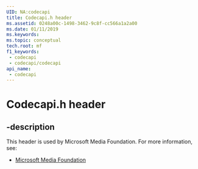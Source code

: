 ```yaml
---
UID: NA:codecapi
title: Codecapi.h header
ms.assetid: 0248a00c-1498-3462-9c8f-cc566a1a2a00
ms.date: 01/11/2019
ms.keywords: 
ms.topic: conceptual
tech.root: mf
f1_keywords:
 - codecapi
 - codecapi/codecapi
api_name:
 - codecapi
---
```


# Codecapi.h header


## -description

This header is used by Microsoft Media Foundation. For more information, see:

- [Microsoft Media Foundation](../_mf/index.md)

